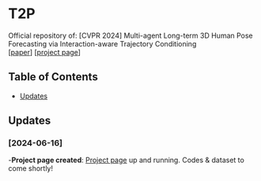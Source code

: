 # T2P
Official repository of: [CVPR 2024] Multi-agent Long-term 3D Human Pose Forecasting via Interaction-aware Trajectory Conditioning  
[[paper](https://openaccess.thecvf.com/content/CVPR2024/html/Jeong_Multi-agent_Long-term_3D_Human_Pose_Forecasting_via_Interaction-aware_Trajectory_Conditioning_CVPR_2024_paper.html)] [[project page](https://jaewoo97.github.io/t2p_/)]

## Table of Contents
- [Updates](#Updates)

## Updates

### [2024-06-16]
-**Project page created**: [Project page](https://jaewoo97.github.io/t2p_/) up and running. Codes & dataset to come shortly!
